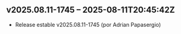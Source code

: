 ## v2025.08.11-1745 – 2025-08-11T20:45:42Z
- Release estable v2025.08.11-1745 (por Adrian Papasergio)

